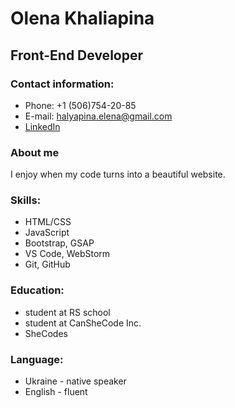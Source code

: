# Olena Khaliapina #
## Front-End Developer ##

### Contact information: ###
- Phone: +1 (506)754-20-85
- E-mail: halyapina.elena@gmail.com
- [LinkedIn](www.linkedin.com/in/elena-khaliapina)

### About me ###
I enjoy when my code turns into a beautiful website.

### Skills: ###
- HTML/CSS
- JavaScript
- Bootstrap, GSAP
- VS Code, WebStorm
- Git, GitHub

### Education: ###
- student at RS school
- student at CanSheCode Inc.
- SheCodes

### Language: ###
- Ukraine - native speaker
- English - fluent
